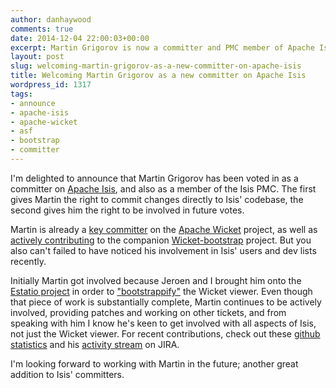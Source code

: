 ```yaml
---
author: danhaywood
comments: true
date: 2014-12-04 22:00:03+00:00
excerpt: Martin Grigorov is now a committer and PMC member of Apache Isis.
layout: post
slug: welcoming-martin-grigorov-as-a-new-committer-on-apache-isis
title: Welcoming Martin Grigorov as a new committer on Apache Isis
wordpress_id: 1317
tags:
- announce
- apache-isis
- apache-wicket
- asf
- bootstrap
- committer
---
```


I'm delighted to announce that Martin Grigorov has been voted in as a committer on [Apache Isis](http://isis.apache.org/), and also as a member of the Isis PMC.  The first gives Martin the right to commit changes directly to Isis' codebase, the second gives him the right to be involved in future votes.

Martin is already a [key committer](https://github.com/apache/wicket/graphs/contributors) on the [Apache Wicket](http://wicket.apache.org/) project, as well as [actively contributing](https://github.com/l0rdn1kk0n/wicket-bootstrap/graphs/contributors) to the companion [Wicket-bootstrap](https://github.com/l0rdn1kk0n/wicket-bootstrap) project.  But you also can't failed to have noticed his involvement in Isis' users and dev lists recently.

Initially Martin got involved because Jeroen and I brought him onto the [Estatio project](http://github.com/estatio/estatio) in order to ["bootstrappify"](https://issues.apache.org/jira/browse/ISIS-537) the Wicket viewer.  Even though that piece of work is substantially complete, Martin continues to be actively involved, providing patches and working on other tickets, and from speaking with him I know he's keen to get involved with all aspects of Isis, not just the Wicket viewer.  For recent contributions, check out these [github statistics](https://github.com/apache/isis/graphs/contributors) and his [activity stream](https://issues.apache.org/jira/secure/ViewProfile.jspa?name=mgrigorov) on JIRA.

I'm looking forward to working with Martin in the future; another great addition to Isis' committers.

